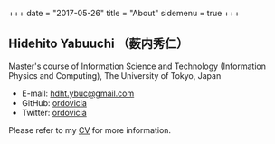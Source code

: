 +++
date = "2017-05-26"
title = "About"
sidemenu = true
+++

## Hidehito Yabuuchi （薮内秀仁）

Master's course of Information Science and Technology (Information Physics and Computing), The University of Tokyo, Japan

* E-mail: hdht.ybuc@gmail.com
* GitHub: [ordovicia](https://github.com/ordovicia)
* Twitter: [ordovicia](https://twitter.com/ordovicia)

Please refer to my [CV](https://docs.google.com/document/d/10xp8FOU1ymsPdn20SMaDSek5AnCM1HAk6_MJx0SoEds/edit?usp=sharing) for more information.
